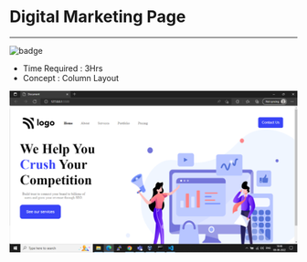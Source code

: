 # Digital Marketing Page

---
![badge](https://img.shields.io/badge/Home-DigitalMarketing-brightgreen)

- Time Required : 3Hrs
- Concept : Column Layout

![page](./output.png)